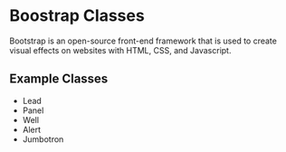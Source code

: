 # Boostrap Classes

Bootstrap is an open-source front-end framework that is used to create visual effects on websites with HTML, CSS, and Javascript.

## Example Classes

* Lead
* Panel
* Well
* Alert
* Jumbotron
